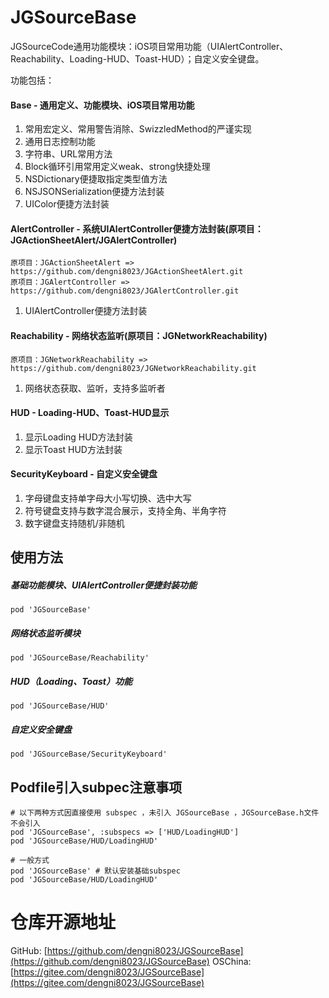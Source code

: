 <!--
 * @Author: 梅继高
 * @Date: 2021-01-12 21:25:08
 * @LastEditTime: 2022-09-30 12:18:00
 * @LastEditors: 梅继高
 * @Description: README.md
 * @FilePath: /JGSourceBase/README.md
-->
# JGSourceBase

JGSourceCode通用功能模块：iOS项目常用功能（UIAlertController、Reachability、Loading-HUD、Toast-HUD）；自定义安全键盘。

功能包括：

#### Base - 通用定义、功能模块、iOS项目常用功能

>
1. 常用宏定义、常用警告消除、SwizzledMethod的严谨实现
2. 通用日志控制功能
3. 字符串、URL常用方法
4. Block循环引用常用定义weak、strong快捷处理
5. NSDictionary便捷取指定类型值方法
6. NSJSONSerialization便捷方法封装
7. UIColor便捷方法封装
	
#### AlertController - 系统UIAlertController便捷方法封装(原项目：JGActionSheetAlert/JGAlertController)

	原项目：JGActionSheetAlert => https://github.com/dengni8023/JGActionSheetAlert.git
	原项目：JGAlertController => https://github.com/dengni8023/JGAlertController.git

>
1. UIAlertController便捷方法封装
	
#### Reachability - 网络状态监听(原项目：JGNetworkReachability)

	原项目：JGNetworkReachability => https://github.com/dengni8023/JGNetworkReachability.git

>
1. 网络状态获取、监听，支持多监听者
	
#### HUD - Loading-HUD、Toast-HUD显示

>
1. 显示Loading HUD方法封装
2. 显示Toast HUD方法封装

#### SecurityKeyboard - 自定义安全键盘

>
1. 字母键盘支持单字母大小写切换、选中大写
2. 符号键盘支持与数字混合展示，支持全角、半角字符
3. 数字键盘支持随机/非随机

## 使用方法

##### 基础功能模块、UIAlertController便捷封装功能

	pod 'JGSourceBase'

##### 网络状态监听模块

	pod 'JGSourceBase/Reachability'

##### HUD（Loading、Toast）功能

	pod 'JGSourceBase/HUD'
    
##### 自定义安全键盘

	pod 'JGSourceBase/SecurityKeyboard'


## Podfile引入subpec注意事项

	# 以下两种方式因直接使用 subspec ，未引入 JGSourceBase ，JGSourceBase.h文件不会引入
	pod 'JGSourceBase', :subspecs => ['HUD/LoadingHUD']
	pod 'JGSourceBase/HUD/LoadingHUD'
	
	# 一般方式
	pod 'JGSourceBase' # 默认安装基础subspec
	pod 'JGSourceBase/HUD/LoadingHUD'

# 仓库开源地址
GitHub: [https://github.com/dengni8023/JGSourceBase](https://github.com/dengni8023/JGSourceBase)
OSChina: [https://gitee.com/dengni8023/JGSourceBase](https://gitee.com/dengni8023/JGSourceBase)
